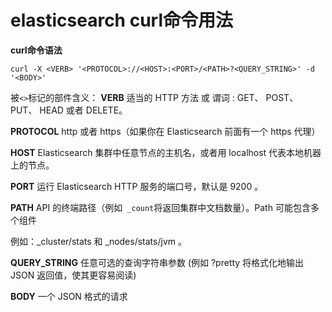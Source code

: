 # elasticsearch curl命令用法

**curl命令语法**

```
curl -X <VERB> '<PROTOCOL>://<HOST>:<PORT>/<PATH>?<QUERY_STRING>' -d '<BODY>'
```

被`<>`标记的部件含义：
**VERB**
适当的 HTTP 方法 或 谓词 : GET、 POST、 PUT、 HEAD 或者 DELETE。

**PROTOCOL**
http 或者 https（如果你在 Elasticsearch 前面有一个 https 代理）

**HOST**
Elasticsearch 集群中任意节点的主机名，或者用 localhost 代表本地机器上的节点。

**PORT**
运行 Elasticsearch HTTP 服务的端口号，默认是 9200 。

**PATH**
API 的终端路径（例如` _count`将返回集群中文档数量）。Path 可能包含多个组件

例如：_cluster/stats 和 _nodes/stats/jvm 。

**QUERY_STRING**
任意可选的查询字符串参数 (例如 ?pretty 将格式化地输出 JSON 返回值，使其更容易阅读)

**BODY**
一个 JSON 格式的请求